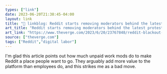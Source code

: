 ```yaml
---
types: ["link"]
date: 2023-06-20T21:38:45-04:00
layout: link
title: "🔗 linkblog: Reddit starts removing moderators behind the latest protests - The Verge'"
art_title: "Reddit starts removing moderators behind the latest protests - The Verge"
art_link: "https://www.theverge.com/2023/6/20/23767848/reddit-blackout-api-protest-moderators-suspended-nsfw"
source: ["theverge.com"]
tags: ["Reddit","digital labor"]
---
```

I'm glad this article points out how much unpaid work mods do to make Reddit a place people want to go. They arguably add more value to the platform than employees do, and this strikes me as a bad move.  
 
